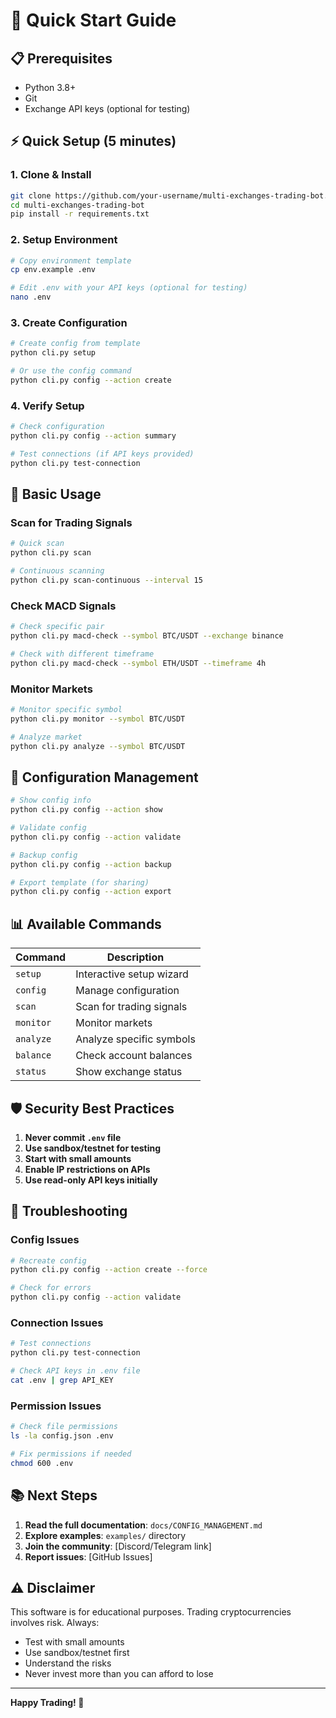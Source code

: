 # 🚀 Quick Start Guide

## 📋 Prerequisites

- Python 3.8+
- Git
- Exchange API keys (optional for testing)

## ⚡ Quick Setup (5 minutes)

### 1. Clone & Install

```bash
git clone https://github.com/your-username/multi-exchanges-trading-bot.git
cd multi-exchanges-trading-bot
pip install -r requirements.txt
```

### 2. Setup Environment

```bash
# Copy environment template
cp env.example .env

# Edit .env with your API keys (optional for testing)
nano .env
```

### 3. Create Configuration

```bash
# Create config from template
python cli.py setup

# Or use the config command
python cli.py config --action create
```

### 4. Verify Setup

```bash
# Check configuration
python cli.py config --action summary

# Test connections (if API keys provided)
python cli.py test-connection
```

## 🎯 Basic Usage

### Scan for Trading Signals

```bash
# Quick scan
python cli.py scan

# Continuous scanning
python cli.py scan-continuous --interval 15
```

### Check MACD Signals

```bash
# Check specific pair
python cli.py macd-check --symbol BTC/USDT --exchange binance

# Check with different timeframe
python cli.py macd-check --symbol ETH/USDT --timeframe 4h
```

### Monitor Markets

```bash
# Monitor specific symbol
python cli.py monitor --symbol BTC/USDT

# Analyze market
python cli.py analyze --symbol BTC/USDT
```

## 🔧 Configuration Management

```bash
# Show config info
python cli.py config --action show

# Validate config
python cli.py config --action validate

# Backup config
python cli.py config --action backup

# Export template (for sharing)
python cli.py config --action export
```

## 📊 Available Commands

| Command | Description |
|---------|-------------|
| `setup` | Interactive setup wizard |
| `config` | Manage configuration |
| `scan` | Scan for trading signals |
| `monitor` | Monitor markets |
| `analyze` | Analyze specific symbols |
| `balance` | Check account balances |
| `status` | Show exchange status |

## 🛡️ Security Best Practices

1. **Never commit `.env` file**
2. **Use sandbox/testnet for testing**
3. **Start with small amounts**
4. **Enable IP restrictions on APIs**
5. **Use read-only API keys initially**

## 🚨 Troubleshooting

### Config Issues
```bash
# Recreate config
python cli.py config --action create --force

# Check for errors
python cli.py config --action validate
```

### Connection Issues
```bash
# Test connections
python cli.py test-connection

# Check API keys in .env file
cat .env | grep API_KEY
```

### Permission Issues
```bash
# Check file permissions
ls -la config.json .env

# Fix permissions if needed
chmod 600 .env
```

## 📚 Next Steps

1. **Read the full documentation**: `docs/CONFIG_MANAGEMENT.md`
2. **Explore examples**: `examples/` directory
3. **Join the community**: [Discord/Telegram link]
4. **Report issues**: [GitHub Issues]

## ⚠️ Disclaimer

This software is for educational purposes. Trading cryptocurrencies involves risk. Always:
- Test with small amounts
- Use sandbox/testnet first
- Understand the risks
- Never invest more than you can afford to lose

---

**Happy Trading! 🎉** 